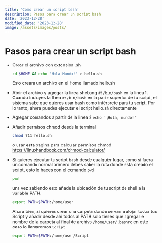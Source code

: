 ```yaml
---
title: 'Como crear un script bash'
description: Pasos para crear un script bash
date: '2023-12-28'
modified_date: '2023-12-28'
image: /assets/images/posts/
---
```

# Pasos para crear un script bash

* Crear el archivo con extension .sh
  
  ```bash
  cd $HOME && echo 'Hola Mundo!' > hello.sh 
  ```
  
    Esto creara un archivo en el Home llamado hello.sh

* Abrir el archivo y agregar la linea shebang `#!/bin/bash` en la linea 1. Cuando incluyes la línea  `#!/bin/bash` en la parte superior de tu script, el sistema sabe que quieres usar bash como intérprete para tu script. Por lo tanto, ahora puedes ejecutar el script hello.sh directamente 

* Agregar comandos a partir de la linea 2 `echo '¡Hola, mundo!'`

* Añadir permisos chmod desde la terminal 
  
  ```bash
  chmod 711 hello.sh
  ```
  
     o usar esta pagina para calcular permisos chmod https://linuxhandbook.com/chmod-calculator/

* Si quieres ejecutar tu script bash desde cualquier lugar, como si fuera un comando normal primero debes saber la ruta donde esta creado el script, esto lo haces con el comando `pwd`
  
  ```bash
  pwd
  ```
  
    una vez sabiendo esto añade la ubicación de tu script de shell a la variable PATH. 
  
  ```bash
  export PATH=$PATH:/home/user
  ```
  
    Ahora bien, si quieres crear una carpeta donde se van a alojar todos tus Script y añadir desde ahi todos al PATH solo tienes que agregar el nombre de la carpeta al final de archivo `/home/user/.bashrc` en este caso la llamaremos `Script`
  
  ```bash
  export PATH=$PATH:/home/user/Script
  ```